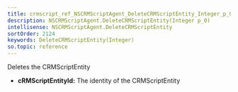 ```yaml
---
title: crmscript_ref_NSCRMScriptAgent_DeleteCRMScriptEntity_Integer_p_0
description: NSCRMScriptAgent.DeleteCRMScriptEntity(Integer p_0)
intellisense: NSCRMScriptAgent.DeleteCRMScriptEntity
sortOrder: 2124
keywords: DeleteCRMScriptEntity(Integer)
so.topic: reference
---
```



Deletes the CRMScriptEntity



* **cRMScriptEntityId:** The identity of the CRMScriptEntity


